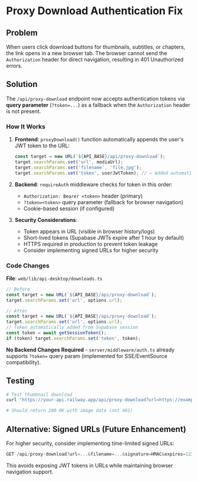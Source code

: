 # Proxy Download Authentication Fix

## Problem

When users click download buttons for thumbnails, subtitles, or chapters, the link opens in a new browser tab. The browser cannot send the `Authorization` header for direct navigation, resulting in 401 Unauthorized errors.

## Solution

The `/api/proxy-download` endpoint now accepts authentication tokens via **query parameter** (`?token=...`) as a fallback when the `Authorization` header is not present.

### How It Works

1. **Frontend**: `proxyDownload()` function automatically appends the user's JWT token to the URL:
   ```typescript
   const target = new URL(`${API_BASE}/api/proxy-download`);
   target.searchParams.set('url', mediaUrl);
   target.searchParams.set('filename', 'file.jpg');
   target.searchParams.set('token', userJwtToken); // ← Added automatically
   ```

2. **Backend**: `requireAuth` middleware checks for token in this order:
   - `Authorization: Bearer <token>` header (primary)
   - `?token=<token>` query parameter (fallback for browser navigation)
   - Cookie-based session (if configured)

3. **Security Considerations**:
   - Token appears in URL (visible in browser history/logs)
   - Short-lived tokens (Supabase JWTs expire after 1 hour by default)
   - HTTPS required in production to prevent token leakage
   - Consider implementing signed URLs for higher security

### Code Changes

**File**: `web/lib/api-desktop/downloads.ts`
```typescript
// Before
const target = new URL(`${API_BASE}/api/proxy-download`);
target.searchParams.set('url', options.url);

// After
const target = new URL(`${API_BASE}/api/proxy-download`);
target.searchParams.set('url', options.url);
// Token automatically added from Supabase session
const token = await getSessionToken();
if (token) target.searchParams.set('token', token);
```

**No Backend Changes Required** - `server/middleware/auth.ts` already supports `?token=` query param (implemented for SSE/EventSource compatibility).

## Testing

```bash
# Test thumbnail download
curl "https://your-api.railway.app/api/proxy-download?url=https://example.com/thumb.jpg&filename=thumb.jpg&token=YOUR_JWT_TOKEN"

# Should return 200 OK with image data (not 401)
```

## Alternative: Signed URLs (Future Enhancement)

For higher security, consider implementing time-limited signed URLs:
```typescript
GET /api/proxy-download?url=...&filename=...&signature=HMAC&expires=1234567890
```

This avoids exposing JWT tokens in URLs while maintaining browser navigation support.
